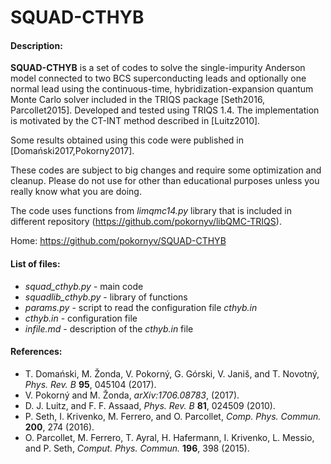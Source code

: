 SQUAD-CTHYB
===========
#### Description:
**SQUAD-CTHYB** is a set of codes to solve the single-impurity Anderson model connected to two BCS superconducting leads
and optionally one normal lead using the continuous-time, hybridization-expansion quantum Monte Carlo solver included in the TRIQS package [Seth2016, Parcollet2015]. Developed and tested using TRIQS 1.4. The implementation is motivated by the CT-INT method described in [Luitz2010].  

Some results obtained using this code were published in [Domański2017,Pokorny2017].  

These codes are subject to big changes and require some optimization and cleanup. Please do not use for other than educational purposes unless you really know what you are doing.  

The code uses functions from *limqmc14.py* library that is included in different repository (https://github.com/pokornyv/libQMC-TRIQS). 

Home: https://github.com/pokornyv/SQUAD-CTHYB  

#### List of files:
- *squad_cthyb.py* - main code  
- *squadlib_cthyb.py* - library of functions  
- *params.py* - script to read the configuration file *cthyb.in*  
- *cthyb.in* - configuration file  
- *infile.md* - description of the *cthyb.in* file  

#### References:
- T. Domański, M. Žonda, V. Pokorný, G. Górski, V. Janiš, and T. Novotný, *Phys. Rev. B* **95**, 045104 (2017).
- V. Pokorný and M. Žonda, *arXiv:1706.08783*, (2017).
- D. J. Luitz, and F. F. Assaad, *Phys. Rev. B* **81**, 024509 (2010).  
- P. Seth, I. Krivenko, M. Ferrero, and O. Parcollet, *Comp. Phys. Commun.* **200**, 274 (2016).  
- O. Parcollet, M. Ferrero, T. Ayral, H. Hafermann, I. Krivenko, L. Messio, and P. Seth, *Comput. Phys. Commun.* **196**, 398 (2015).  

